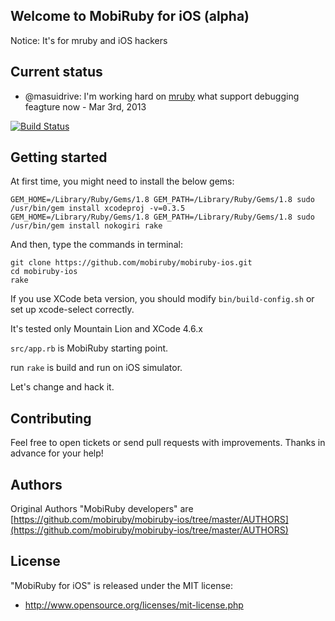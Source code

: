 ## Welcome to MobiRuby for iOS (alpha)

Notice: It's for mruby and iOS hackers

## Current status

- @masuidrive: I'm working hard on [mruby](https://github.com/mruby/mruby) what support debugging feagture now - Mar 3rd, 2013
 
[![Build Status](https://secure.travis-ci.org/mobiruby/mobiruby-ios.png)](http://travis-ci.org/mobiruby/mobiruby-ios)


## Getting started

At first time, you might need to install the below gems:

```
GEM_HOME=/Library/Ruby/Gems/1.8 GEM_PATH=/Library/Ruby/Gems/1.8 sudo /usr/bin/gem install xcodeproj -v=0.3.5
GEM_HOME=/Library/Ruby/Gems/1.8 GEM_PATH=/Library/Ruby/Gems/1.8 sudo /usr/bin/gem install nokogiri rake
```

And then, type the commands in terminal:

```
git clone https://github.com/mobiruby/mobiruby-ios.git
cd mobiruby-ios
rake
```

If you use XCode beta version, you should modify ``bin/build-config.sh`` or set up xcode-select correctly.

It's tested only Mountain Lion and XCode 4.6.x

``src/app.rb`` is MobiRuby starting point. 

run ``rake`` is build and run on iOS simulator.

Let's change and hack it.





## Contributing

Feel free to open tickets or send pull requests with improvements.
Thanks in advance for your help!


## Authors

Original Authors "MobiRuby developers" are [https://github.com/mobiruby/mobiruby-ios/tree/master/AUTHORS](https://github.com/mobiruby/mobiruby-ios/tree/master/AUTHORS)


## License

 "MobiRuby for iOS" is released under the MIT license:

* http://www.opensource.org/licenses/mit-license.php
